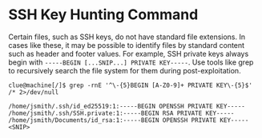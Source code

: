# SSH Key Hunting Command

Certain files, such as SSH keys, do not have standard file extensions. In cases like these, it may be possible to identify files by standard content such as header and footer values. For example, SSH private keys always begin with `-----BEGIN [...SNIP...] PRIVATE KEY-----`. Use tools like grep to recursively search the file system for them during post-exploitation.

```shell
clue@machine[/]$ grep -rnE '^\-{5}BEGIN [A-Z0-9]+ PRIVATE KEY\-{5}$' /* 2>/dev/null

/home/jsmith/.ssh/id_ed25519:1:-----BEGIN OPENSSH PRIVATE KEY-----
/home/jsmith/.ssh/SSH.private:1:-----BEGIN RSA PRIVATE KEY-----
/home/jsmith/Documents/id_rsa:1:-----BEGIN OPENSSH PRIVATE KEY-----
<SNIP>
```
